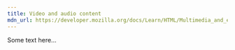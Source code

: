 ```yaml
---
title: Video and audio content
mdn_url: https://developer.mozilla.org/docs/Learn/HTML/Multimedia_and_embedding/Video_and_audio_content
---
```

Some text here...
